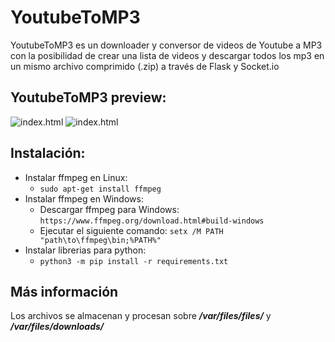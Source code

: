 # YoutubeToMP3
YoutubeToMP3 es un downloader y conversor de videos de Youtube a MP3 con la posibilidad de crear una lista de videos y descargar todos los mp3 en un mismo archivo comprimido (.zip) a través de Flask y Socket.io

## YoutubeToMP3 preview:
![index.html](https://i.imgur.com/UWV0P0V.png)
![index.html](https://i.imgur.com/y8aUfN0.png)

## Instalación:
- Instalar ffmpeg en Linux:
  - `sudo apt-get install ffmpeg`
- Instalar ffmpeg en Windows:
  - Descargar ffmpeg para Windows: 
  `https://www.ffmpeg.org/download.html#build-windows`
  - Ejecutar el siguiente comando:
  `setx /M PATH "path\to\ffmpeg\bin;%PATH%"`
- Instalar librerias para python:
  - `python3 -m pip install -r requirements.txt`
  
## Más información
Los archivos se almacenan y procesan sobre **_/var/files/files/_** y **_/var/files/downloads/_**
